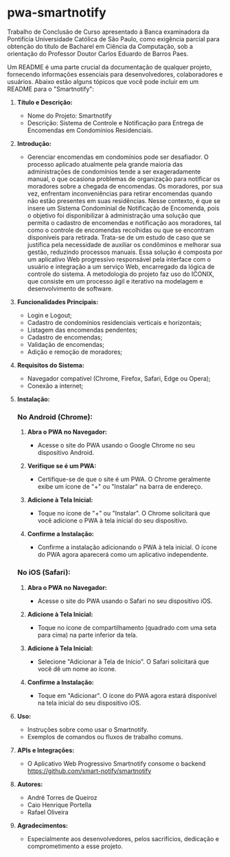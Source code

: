 # pwa-smartnotify
Trabalho de Conclusão de Curso apresentado à Banca examinadora da Pontifícia Universidade Católica de São Paulo, como exigência parcial para obtenção do título de Bacharel em Ciência da Computação, sob a orientação do Professor Doutor Carlos Eduardo de Barros Paes.

Um README é uma parte crucial da documentação de qualquer projeto, fornecendo informações essenciais para desenvolvedores, colaboradores e usuários. Abaixo estão alguns tópicos que você pode incluir em um README para o "Smartnotify":

1. **Título e Descrição:**
   - Nome do Projeto: Smartnotify
   - Descrição: Sistema de Controle e Notificação para Entrega de Encomendas em Condomínios Residenciais.

2. **Introdução:**
   - Gerenciar encomendas em condomínios pode ser desafiador. O processo aplicado atualmente pela grande maioria das administrações de condomínios tende a ser exageradamente manual, o que ocasiona problemas de organização para notificar os moradores sobre a chegada de encomendas. Os moradores, por sua vez, enfrentam inconveniências para retirar encomendas quando não estão presentes em suas residências. Nesse contexto, é que se insere um Sistema Condominial de Notificação de Encomenda, pois o objetivo foi disponibilizar à administração uma solução que permita o cadastro de encomendas e notificação aos moradores, tal como o controle de encomendas recolhidas ou que se encontram disponíveis para retirada. Trata-se de um estudo de caso que se justifica pela necessidade de auxiliar os condôminos e melhorar sua gestão, reduzindo processos manuais. Essa solução é composta por um aplicativo Web progressivo responsável pela interface com o usuário e integração a um serviço Web, encarregado da lógica de controle do sistema. A metodologia do projeto faz uso do ICONIX, que consiste em um processo ágil e iterativo na modelagem e desenvolvimento de software.

3. **Funcionalidades Principais:**
   - Login e Logout;
   - Cadastro de condomínios residenciais verticais e horizontais;
   - Listagem das encomendas pendentes;
   - Cadastro de encomendas;
   - Validação de encomendas;
   - Adição e remoção de moradores;

5. **Requisitos do Sistema:**
   - Navegador compatível (Chrome, Firefox, Safari, Edge ou Opera);
   - Conexão a internet;

6. **Instalação:**
    ### No Android (Chrome):
    1. **Abra o PWA no Navegador:**
        - Acesse o site do PWA usando o Google Chrome no seu dispositivo Android.

    2. **Verifique se é um PWA:**
        - Certifique-se de que o site é um PWA. O Chrome geralmente exibe um ícone de "+" ou "Instalar" na barra de endereço.

    3. **Adicione à Tela Inicial:**
        - Toque no ícone de "+" ou "Instalar". O Chrome solicitará que você adicione o PWA à tela inicial do seu dispositivo.

    4. **Confirme a Instalação:**
        - Confirme a instalação adicionando o PWA à tela inicial. O ícone do PWA agora aparecerá como um aplicativo independente.

    ### No iOS (Safari):
    1. **Abra o PWA no Navegador:**
        - Acesse o site do PWA usando o Safari no seu dispositivo iOS.

    2. **Adicione à Tela Inicial:**
        - Toque no ícone de compartilhamento (quadrado com uma seta para cima) na parte inferior da tela.

    3. **Adicione à Tela Inicial:**
        - Selecione "Adicionar à Tela de Início". O Safari solicitará que você dê um nome ao ícone.

    4. **Confirme a Instalação:**
        - Toque em "Adicionar". O ícone do PWA agora estará disponível na tela inicial do seu dispositivo iOS.

8. **Uso:**
   - Instruções sobre como usar o Smartnotify.
   - Exemplos de comandos ou fluxos de trabalho comuns.

9. **APIs e Integrações:**
   - O Aplicativo Web Progressivo Smartnotify consome o backend https://github.com/smart-notify/smartnotify

12. **Autores:**
    - André Torres de Queiroz
    - Caio Henrique Portella
    - Rafael Oliveira

13. **Agradecimentos:**
    - Especialmente aos desenvolvedores, pelos sacrifícios, dedicação e comprometimento a esse projeto.
